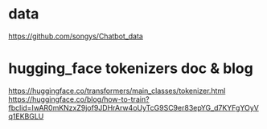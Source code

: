 # data  
https://github.com/songys/Chatbot_data

# hugging_face tokenizers doc & blog  
https://huggingface.co/transformers/main_classes/tokenizer.html
https://huggingface.co/blog/how-to-train?fbclid=IwAR0mKNzxZ9jof9JDHrArw4oUyTcG9SC9er83epYG_d7KYFgYOyVq1EKBGLU
